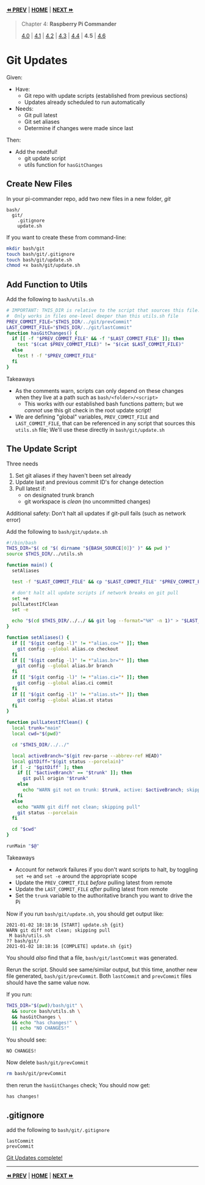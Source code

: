 **[⏪ PREV](./66e1ac1c-0f66-4f8f-893d-5124087416be.md)** | **[HOME](./index.md)** | **[NEXT ⏩](./9e8293f3-4f1a-47b1-ac7f-058b21ac78f8.md)**

> Chapter 4: **Raspberry Pi Commander**
>
> [4.0](./86387b1c-246b-4646-8cdc-8d2d08149523.md) |
[4.1](./961f3153-0cf6-4da1-a75b-ab3679170a33.md) |
[4.2](./81f3843d-4f9d-41fd-a259-2a1f8e32e4f7.md) |
[4.3](./018672d1-fbe1-40d7-9fcf-23396c83b628.md) |
[4.4](./66e1ac1c-0f66-4f8f-893d-5124087416be.md) |
**4.5** |
[4.6](./9e8293f3-4f1a-47b1-ac7f-058b21ac78f8.md)


# Git Updates

Given:
- Have:
  - Git repo with update scripts (established from previous sections)
  - Updates already scheduled to run automatically
- Needs:
  - Git pull latest
  - Git set aliases
  - Determine if changes were made since last 

Then:
- Add the needful!
  - git update script
  - utils function for `hasGitChanges`

## Create New Files

In your pi-commander repo, add two new files in a new folder, _git_

```
bash/
  git/
    .gitignore
    update.sh
```

If you want to create these from command-line:

```bash
mkdir bash/git
touch bash/git/.gitignore
touch bash/git/update.sh
chmod +x bash/git/update.sh
```

## Add Function to Utils

Add the following to `bash/utils.sh`

```bash
# IMPORTANT: THIS_DIR is relative to the script that sources this file.
#  Only works in files one-level deeper than this utils.sh file
PREV_COMMIT_FILE="$THIS_DIR/../git/prevCommit"
LAST_COMMIT_FILE="$THIS_DIR/../git/lastCommit"
function hasGitChanges() {
  if [[ -f "$PREV_COMMIT_FILE" && -f "$LAST_COMMIT_FILE" ]]; then
    test "$(cat $PREV_COMMIT_FILE)" != "$(cat $LAST_COMMIT_FILE)"
  else
    test ! -f "$PREV_COMMIT_FILE"
  fi
}
```

Takeaways
- As the comments warn, scripts can only depend on these changes when they live
  at a path such as `bash/<folder>/<script>`
  - This works with our established bash functions pattern; but we _cannot_ use
    this git check in the root update script!
- We are defining "global" variables, `PREV_COMMIT_FILE` and `LAST_COMMIT_FILE`,
  that can be referenced in any script that sources this `utils.sh` file; We'll
  use these directly in `bash/git/update.sh`

## The Update Script

Three needs
1. Set git aliases if they haven't been set already
2. Update last and previous commit ID's for change detection
3. Pull latest if:
    - on designated trunk branch
    - git workspace is _clean_ (no uncommitted changes)

Additional safety: Don't halt all updates if git-pull fails (such as network error)

Add the following to `bash/git/update.sh`

```bash
#!/bin/bash
THIS_DIR="$( cd "$( dirname "${BASH_SOURCE[0]}" )" && pwd )"
source $THIS_DIR/../utils.sh

function main() {
  setAliases

  test -f "$LAST_COMMIT_FILE" && cp "$LAST_COMMIT_FILE" "$PREV_COMMIT_FILE"

  # don't halt all update scripts if network breaks on git pull
  set +e
  pullLatestIfClean
  set -e

  echo "$(cd $THIS_DIR/../../ && git log --format="%H" -n 1)" > "$LAST_COMMIT_FILE"
}

function setAliases() {
  if [[ "$(git config -l)" != *"alias.co="* ]]; then
    git config --global alias.co checkout
  fi
  if [[ "$(git config -l)" != *"alias.br="* ]]; then
    git config --global alias.br branch
  fi
  if [[ "$(git config -l)" != *"alias.ci="* ]]; then
    git config --global alias.ci commit
  fi
  if [[ "$(git config -l)" != *"alias.st="* ]]; then
    git config --global alias.st status
  fi
}

function pullLatestIfClean() {
  local trunk="main"
  local cwd="$(pwd)"

  cd "$THIS_DIR/../../"

  local activeBranch="$(git rev-parse --abbrev-ref HEAD)"
  local gitDiff="$(git status --porcelain)"
  if [ -z "$gitDiff" ]; then
    if [[ "$activeBranch" == "$trunk" ]]; then
      git pull origin "$trunk"
    else
      echo "WARN git not on trunk: $trunk, active: $activeBranch; skipping pull"
    fi
  else
    echo "WARN git diff not clean; skipping pull"
    git status --porcelain
  fi

  cd "$cwd"
}

runMain "$@"
```

Takeaways
- Account for network failures if you don't want scripts to halt, by toggling
  `set +e` and `set -e` around the appropriate scope
- Update the `PREV_COMMIT_FILE` _before_ pulling latest from remote
- Update the `LAST_COMMIT_FILE` _after_ pulling latest from remote
- Set the `trunk` variable to the authoritative branch you want to drive the Pi

Now if you run `bash/git/update.sh`, you should get output like:

```log
2021-01-02 18:18:16 [START] update.sh {git}
WARN git diff not clean; skipping pull
 M bash/utils.sh
?? bash/git/
2021-01-02 18:18:16 [COMPLETE] update.sh {git}
```

You should _also_ find that a file, `bash/git/lastCommit` was generated.

Rerun the script. Should see same/similar output, but this time, another new
file generated, `bash/git/prevCommit`. Both `lastCommit` and `prevCommit` files
should have the same value now.

If you run:

```bash
THIS_DIR="$(pwd)/bash/git" \
  && source bash/utils.sh \
  && hasGitChanges \
  && echo "has changes!" \
  || echo "NO CHANGES!"
```

You should see:
```
NO CHANGES!
```

Now delete `bash/git/prevCommit`
```bash
rm bash/git/prevCommit
```

then rerun the `hasGitChanges` check; You should now get:
```
has changes!
```

## .gitignore

add the following to `bash/git/.gitignore`

```.gitignore
lastCommit
prevCommit
```

[Git Updates complete!](https://github.com/tveal/template-pi-commander/compare/v0.5-node...v0.6-git)


---

**[⏪ PREV](./66e1ac1c-0f66-4f8f-893d-5124087416be.md)** | **[HOME](./index.md)** | **[NEXT ⏩](./9e8293f3-4f1a-47b1-ac7f-058b21ac78f8.md)**


